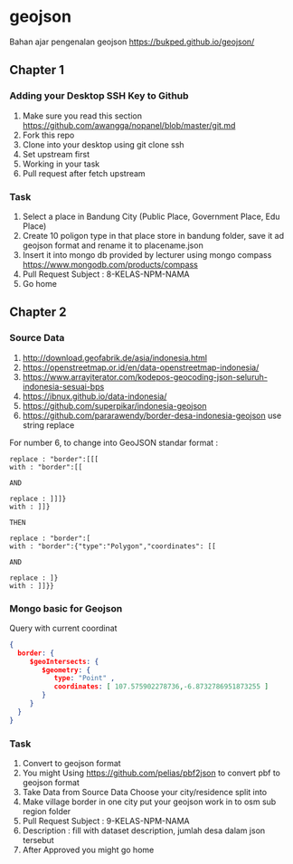 # geojson
Bahan ajar pengenalan geojson
https://bukped.github.io/geojson/

## Chapter 1
### Adding your Desktop SSH Key to Github
1. Make sure you read this section https://github.com/awangga/nopanel/blob/master/git.md
2. Fork this repo
3. Clone into your desktop using git clone ssh
4. Set upstream first
5. Working in your task
6. Pull request after fetch upstream

### Task
1. Select a place in Bandung City (Public Place, Government Place, Edu Place)
2. Create 10 poligon type in that place store in bandung folder, save it ad geojson format and rename it to placename.json
3. Insert it into mongo db provided by lecturer using mongo compass https://www.mongodb.com/products/compass
4. Pull Request Subject : 8-KELAS-NPM-NAMA
5. Go home

## Chapter 2
### Source Data
1. http://download.geofabrik.de/asia/indonesia.html
2. https://openstreetmap.or.id/en/data-openstreetmap-indonesia/
3. https://www.arrayiterator.com/kodepos-geocoding-json-seluruh-indonesia-sesuai-bps
4. https://ibnux.github.io/data-indonesia/
5. https://github.com/superpikar/indonesia-geojson
6. https://github.com/pararawendy/border-desa-indonesia-geojson use string replace 

For number 6, to change into GeoJSON standar format :
```
replace : "border":[[[
with : "border":[[

AND

replace : ]]]}
with : ]]}

THEN

replace : "border":[
with : "border":{"type":"Polygon","coordinates": [[

AND

replace : ]}
with : ]]}}
```

### Mongo basic for Geojson
Query with current coordinat

```json
{
  border: {
     $geoIntersects: {
        $geometry: {
           type: "Point" ,
           coordinates: [ 107.575902278736,-6.8732786951873255 ]
        }
     }
  }
}
```

### Task
1. Convert to geojson format
2. You might Using https://github.com/pelias/pbf2json to convert pbf to geojson format
3. Take Data from Source Data Choose your city/residence split into 
3. Make village border in one city put your geojson work in to osm sub region folder
4. Pull Request Subject : 9-KELAS-NPM-NAMA
5. Description : fill with dataset description, jumlah desa dalam json tersebut
6. After Approved you might go home
